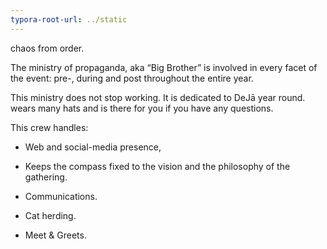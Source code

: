 ```yaml
---
typora-root-url: ../static
---
```


chaos from order.  

The ministry of propaganda, aka “Big Brother”  is involved in every facet of the event: pre-, during and post throughout the entire year.  

This ministry does not stop working. It is dedicated to DeJā year round. wears many hats and is there for you if you have any questions. 

This crew handles:

- Web and social-media presence, 

- Keeps the compass fixed to the vision and the philosophy of the gathering. 

- Communications.

- Cat herding.

- Meet & Greets.

  ​



